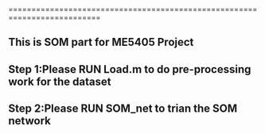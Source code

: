 ==========================================================================
##  This is SOM part for ME5405 Project
##  Step 1:Please RUN Load.m to do pre-processing work for the dataset
##  Step 2:Please RUN SOM_net to trian the SOM network

